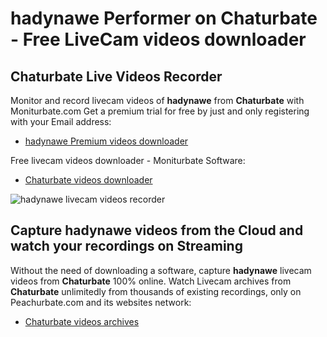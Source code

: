# hadynawe Performer on Chaturbate - Free LiveCam videos downloader

## Chaturbate Live Videos Recorder

Monitor and record livecam videos of **hadynawe** from **Chaturbate** with Moniturbate.com
Get a premium trial for free by just and only registering with your Email address:
* [hadynawe Premium videos downloader](https://moniturbate.com/request-demo-licence-key.html)

Free livecam videos downloader - Moniturbate Software:
* [Chaturbate videos downloader](https://moniturbate.com/moniturbate-download-software.html)

![hadynawe livecam videos recorder](https://peachurnet.com/templates/moniturbate-software.png)


## Capture hadynawe videos from the Cloud and watch your recordings on Streaming

Without the need of downloading a software, capture **hadynawe** livecam videos from **Chaturbate** 100% online.
Watch Livecam archives from **Chaturbate** unlimitedly from thousands of existing recordings, only on Peachurbate.com and its websites network:
* [Chaturbate videos archives](https://peachurnet.com/)